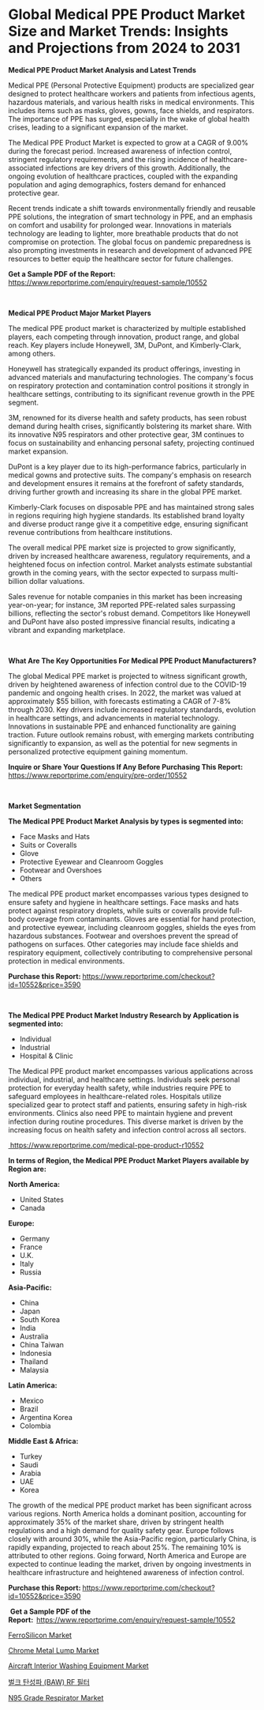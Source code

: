 <p><h1>Global Medical PPE Product Market Size and Market Trends: Insights and Projections from 2024 to 2031</h1></p><p><strong>Medical PPE Product Market Analysis and Latest Trends</strong></p>
<p><p>Medical PPE (Personal Protective Equipment) products are specialized gear designed to protect healthcare workers and patients from infectious agents, hazardous materials, and various health risks in medical environments. This includes items such as masks, gloves, gowns, face shields, and respirators. The importance of PPE has surged, especially in the wake of global health crises, leading to a significant expansion of the market.</p><p>The Medical PPE Product Market is expected to grow at a CAGR of 9.00% during the forecast period. Increased awareness of infection control, stringent regulatory requirements, and the rising incidence of healthcare-associated infections are key drivers of this growth. Additionally, the ongoing evolution of healthcare practices, coupled with the expanding population and aging demographics, fosters demand for enhanced protective gear.</p><p>Recent trends indicate a shift towards environmentally friendly and reusable PPE solutions, the integration of smart technology in PPE, and an emphasis on comfort and usability for prolonged wear. Innovations in materials technology are leading to lighter, more breathable products that do not compromise on protection. The global focus on pandemic preparedness is also prompting investments in research and development of advanced PPE resources to better equip the healthcare sector for future challenges.</p></p>
<p><strong>Get a Sample PDF of the Report:&nbsp;</strong> <a href="https://www.reportprime.com/enquiry/request-sample/10552">https://www.reportprime.com/enquiry/request-sample/10552</a></p>
<p>&nbsp;</p>
<p><strong>Medical PPE Product Major Market Players</strong></p>
<p><p>The medical PPE product market is characterized by multiple established players, each competing through innovation, product range, and global reach. Key players include Honeywell, 3M, DuPont, and Kimberly-Clark, among others. </p><p>Honeywell has strategically expanded its product offerings, investing in advanced materials and manufacturing technologies. The company's focus on respiratory protection and contamination control positions it strongly in healthcare settings, contributing to its significant revenue growth in the PPE segment.</p><p>3M, renowned for its diverse health and safety products, has seen robust demand during health crises, significantly bolstering its market share. With its innovative N95 respirators and other protective gear, 3M continues to focus on sustainability and enhancing personal safety, projecting continued market expansion.</p><p>DuPont is a key player due to its high-performance fabrics, particularly in medical gowns and protective suits. The company's emphasis on research and development ensures it remains at the forefront of safety standards, driving further growth and increasing its share in the global PPE market.</p><p>Kimberly-Clark focuses on disposable PPE and has maintained strong sales in regions requiring high hygiene standards. Its established brand loyalty and diverse product range give it a competitive edge, ensuring significant revenue contributions from healthcare institutions.</p><p>The overall medical PPE market size is projected to grow significantly, driven by increased healthcare awareness, regulatory requirements, and a heightened focus on infection control. Market analysts estimate substantial growth in the coming years, with the sector expected to surpass multi-billion dollar valuations. </p><p>Sales revenue for notable companies in this market has been increasing year-on-year; for instance, 3M reported PPE-related sales surpassing billions, reflecting the sector's robust demand. Competitors like Honeywell and DuPont have also posted impressive financial results, indicating a vibrant and expanding marketplace.</p></p>
<p>&nbsp;</p>
<p><strong>What Are The Key Opportunities For Medical PPE Product Manufacturers?</strong></p>
<p><p>The global Medical PPE market is projected to witness significant growth, driven by heightened awareness of infection control due to the COVID-19 pandemic and ongoing health crises. In 2022, the market was valued at approximately $55 billion, with forecasts estimating a CAGR of 7-8% through 2030. Key drivers include increased regulatory standards, evolution in healthcare settings, and advancements in material technology. Innovations in sustainable PPE and enhanced functionality are gaining traction. Future outlook remains robust, with emerging markets contributing significantly to expansion, as well as the potential for new segments in personalized protective equipment gaining momentum.</p></p>
<p><strong>Inquire or Share Your Questions If Any Before Purchasing This Report:</strong> <a href="https://www.reportprime.com/enquiry/pre-order/10552">https://www.reportprime.com/enquiry/pre-order/10552</a></p>
<p>&nbsp;</p>
<p><strong>Market Segmentation</strong></p>
<p><strong>The Medical PPE Product Market Analysis by types is segmented into:</strong></p>
<p><ul><li>Face Masks and Hats</li><li>Suits or Coveralls</li><li>Glove</li><li>Protective Eyewear and Cleanroom Goggles</li><li>Footwear and Overshoes</li><li>Others</li></ul></p>
<p><p>The medical PPE product market encompasses various types designed to ensure safety and hygiene in healthcare settings. Face masks and hats protect against respiratory droplets, while suits or coveralls provide full-body coverage from contaminants. Gloves are essential for hand protection, and protective eyewear, including cleanroom goggles, shields the eyes from hazardous substances. Footwear and overshoes prevent the spread of pathogens on surfaces. Other categories may include face shields and respiratory equipment, collectively contributing to comprehensive personal protection in medical environments.</p></p>
<p><strong>Purchase this Report:&nbsp;</strong><a href="https://www.reportprime.com/checkout?id=10552&price=3590">https://www.reportprime.com/checkout?id=10552&price=3590</a></p>
<p>&nbsp;</p>
<p><strong>The Medical PPE Product Market Industry Research by Application is segmented into:</strong></p>
<p><ul><li>Individual</li><li>Industrial</li><li>Hospital & Clinic</li></ul></p>
<p><p>The Medical PPE product market encompasses various applications across individual, industrial, and healthcare settings. Individuals seek personal protection for everyday health safety, while industries require PPE to safeguard employees in healthcare-related roles. Hospitals utilize specialized gear to protect staff and patients, ensuring safety in high-risk environments. Clinics also need PPE to maintain hygiene and prevent infection during routine procedures. This diverse market is driven by the increasing focus on health safety and infection control across all sectors.</p></p>
<p><a href="https://www.reportprime.com/medical-ppe-product-r10552">&nbsp;https://www.reportprime.com/medical-ppe-product-r10552</a></p>
<p><strong>In terms of Region, the Medical PPE Product Market Players available by Region are:</strong></p>
<p>
    <p> <strong> North America: </strong>
        <ul>
            <li>United States</li>
            <li>Canada</li>
        </ul>
        </p> 
    <p> <strong> Europe: </strong>
        <ul>
            <li>Germany</li>
            <li>France</li>
            <li>U.K.</li>
            <li>Italy</li>
            <li>Russia</li>
        </ul>
        </p> 
    <p> <strong> Asia-Pacific: </strong>
        <ul>
            <li>China</li>
            <li>Japan</li>
            <li>South Korea</li>
            <li>India</li>
            <li>Australia</li>
            <li>China Taiwan</li>
            <li>Indonesia</li>
            <li>Thailand</li>
            <li>Malaysia</li>
        </ul>
        </p> 
    <p> <strong> Latin America: </strong>
        <ul>
            <li>Mexico</li>
            <li>Brazil</li>
            <li>Argentina Korea</li>
            <li>Colombia</li>
        </ul>
        </p> 
    <p> <strong> Middle East & Africa: </strong>
        <ul>
            <li>Turkey</li>
            <li>Saudi</li>
            <li>Arabia</li>
            <li>UAE</li>
            <li>Korea</li>
        </ul>
    </p>
    </p>
<p><p>The growth of the medical PPE product market has been significant across various regions. North America holds a dominant position, accounting for approximately 35% of the market share, driven by stringent health regulations and a high demand for quality safety gear. Europe follows closely with around 30%, while the Asia-Pacific region, particularly China, is rapidly expanding, projected to reach about 25%. The remaining 10% is attributed to other regions. Going forward, North America and Europe are expected to continue leading the market, driven by ongoing investments in healthcare infrastructure and heightened awareness of infection control.</p></p>
<p><strong>Purchase this Report: </strong><a href="https://www.reportprime.com/checkout?id=10552&price=3590">https://www.reportprime.com/checkout?id=10552&price=3590</a></p>
<p>&nbsp;<strong>Get a Sample PDF of the Report:&nbsp;&nbsp;</strong><a href="https://www.reportprime.com/enquiry/request-sample/10552">https://www.reportprime.com/enquiry/request-sample/10552</a></p>
<p><strong></strong></p>
<p><p><a href="https://www.linkedin.com/pulse/what-factors-influence-ferrosilicon-market-coming-years-product-nuexc?trackingId=MQziilf6Q0%2Btw7Va3E5vXw%3D%3D">FerroSilicon Market</a></p><p><a href="https://medium.com/@danielgjoni132/the-chrome-metal-lump-market-is-anticipated-to-experience-significant-growth-with-a-projected-6acf1ce0f85a?postPublishedType=initial">Chrome Metal Lump Market</a></p><p><a href="https://issuu.com/reportprime-2/docs/aircraft-interior-washing-equipment_b8a0280e16a8ab">Aircraft Interior Washing Equipment Market</a></p><p><a href="https://medium.com/@walid_yasin/%EC%84%B8%EA%B3%84-bulk-acoustic-wave-baw-rf-filters-market-%EC%9D%80-2024%EC%97%90%EC%84%9C-2031%EB%A1%9C-%EC%97%B0%ED%8F%89%EA%B7%A0-%EC%A6%9D%EA%B0%80%EC%9C%A8%EC%9D%84-%EB%B3%B4%EC%9D%BC-%EA%B2%83%EC%9C%BC%EB%A1%9C-%EC%98%88%EC%83%81%EB%90%A9%EB%8B%88%EB%8B%A4-d546cc41de62?postPublishedType=initial">벌크 탄성파 (BAW) RF 필터</a></p><p><a href="https://github.com/BryceTownsendr/Market-Research-Report-List-6/blob/main/n95-grade-respirator-market.md">N95 Grade Respirator Market</a></p></p>